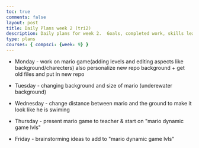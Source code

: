 ```yaml
---
toc: true
comments: false
layout: post
title: Daily Plans week 2 (tri2)
description: Daily plans for week 2.  Goals, completed work, skills learned
type: plans
courses: { compsci: {week: 9} }
---
```



- Monday - work on mario game(adding levels and editing aspects like background/charecters) also personalize new repo background + get old files and put in new repo

- Tuesday - changing background and size of mario (underewater background)

- Wednesday - change distance between mario and the ground to make it look like he is swiming

- Thursday - present mario game to teacher & start on "mario dynamic game lvls"

- Friday - brainstorming ideas to add to "mario dynamic game lvls"

